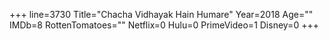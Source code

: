 +++
line=3730
Title="Chacha Vidhayak Hain Humare"
Year=2018
Age=""
IMDb=8
RottenTomatoes=""
Netflix=0
Hulu=0
PrimeVideo=1
Disney=0
+++

